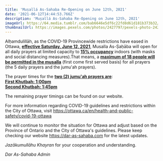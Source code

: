 ```yaml
---
title: 'Muṣallá As-Sahaba Re-Opening on June 12th, 2021'
date: '2021-06-12T14:44:53.766Z'
description: 'Muṣallá As-Sahaba Re-Opening on June 12th, 2021'
imageUrl: https://64.media.tumblr.com/bab6646e5df6c22fd8d61d181b373b32/tumblr_nkh9xfzSzk1r2tdsbo3_400.jpg
thumbnailUrl: https://images.pexels.com/photos/2427797/pexels-photo-2427797.jpeg?auto=compress&cs=tinysrgb&dpr=2&h=350&w=640
---
```


Alḥamdulillāh, as the COVID-19 Provincewide restrictions have eased in Ottawa, <span style="text-decoration: underline">**effective Saturday, June 12, 2021**</span>, Musalla As-Ṣaḥāba will open for all daily prayers at limited capacity to <span style="text-decoration: underline">**15% occupancy**</span> indoors (with masks and social distancing measures).That means, a <span style="text-decoration: underline">**maximum of 18 people will be permitted in the musalla**</span> (first come first served basis) for all prayers (the 5 daily prayers and the jumu'ah prayers).

The prayer times for the <span style="text-decoration: underline">**two (2) jumu'ah prayers are**</span>:</br>
<span style="text-decoration: underline">**First Khutbah: 1:00pm**</span></br>
<span style="text-decoration: underline">**Second Khutbah: 1:45pm**</span></br>

The remaining prayer timings can be found on our website.

For more information regarding COVID-19 guidelines and restrictions within the City of Ottawa, visit https://ottawa.ca/en/health-and-public-safety/covid-19-ottawa

We will continue to monitor the situation for Ottawa and adjust based on the Province of Ontario and the City of Ottawa's guidelines. Please keep checking our website https://dar-as-sahaba.com for the latest updates.

_Jazākumullāhu Khayran_ for your cooperation and understanding.

_Dar As-Sahaba Admin_

